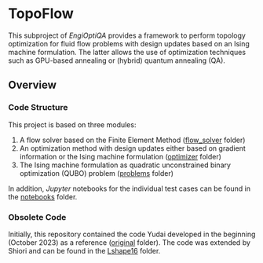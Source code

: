 # TopoFlow
This subproject of _EngiOptiQA_ provides a framework to perform topology optimization for fluid flow problems with design updates based on an Ising machine formulation. The latter allows the use of optimization techniques such as GPU-based annealing or (hybrid) quantum annealing (QA).

## Overview
### Code Structure
This project is based on three modules:
   1. A flow solver based on the Finite Element Method ([flow_solver](flow_solver) folder)
   2. An optimization method with design updates either based on gradient information or the Ising machine formulation ([optimizer](optimizer) folder)
   3. The Ising machine formulation as quadratic unconstrained binary optimization (QUBO) problem ([problems](problems) folder)

In addition, _Jupyter_ notebooks for the individual test cases can be found in the [notebooks](notebooks) folder. 
### Obsolete Code
Initially, this repository contained the code Yudai developed in the beginning (October 2023) as a reference ([original](original) folder). The code was extended by Shiori and can be found in the [Lshape16](Lshape16) folder. 
